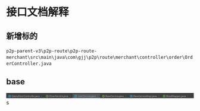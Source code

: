 # 接口文档解释
## 新增标的  
`p2p-parent-v3\p2p-route\p2p-route-merchant\src\main\java\com\gjj\p2p\route\merchant\controller\order\OrderController.java`  
## base
![](_v_images/_1530773384_23125.png)s